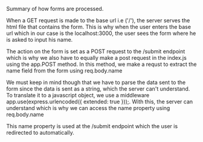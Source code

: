 Summary of how forms are processed.

When a GET request is made to the base url i.e ('/'), the server serves the html file that contains the form. This is why when the user enters the base url which in our case is the localhost:3000, the user sees the form where he is asked to input his name.

The action on the form is set as a POST request to the /submit endpoint which is why we also have to equally make a post request in the index.js using the app.POST method. In this method, we make a requst to extract the name field from the form using req.body.name

We must keep in mind though that we have to parse the data sent to the form since the data is sent as a string, which the server can't understand. To translate it to a javascript object, we use a middleware app.use(express.urlencoded({ extended: true }));. With this, the server can understand which is why we can access the name property using req.body.name

This name property is used at the /submit endpoint which the user is redirected to automatically.
